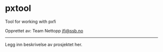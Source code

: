 # pxtool

Tool for working with pxfi

Opprettet av:
Team Nettopp <jfi@ssb.no>

---

Legg inn beskrivelse av prosjektet her.
